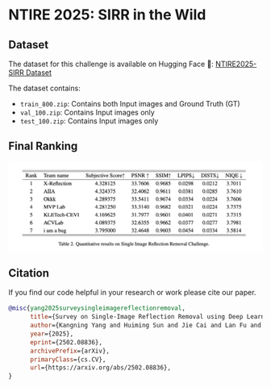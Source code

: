 # NTIRE 2025: SIRR in the Wild

## Dataset
The dataset for this challenge is available on Hugging Face 🤗:
[NTIRE2025-SIRR Dataset](https://huggingface.co/datasets/qiuzhangTiTi/NTIRE2025-SIRR)

The dataset contains:
- `train_800.zip`: Contains both Input images and Ground Truth (GT)
- `val_100.zip`: Contains Input images only
- `test_100.zip`: Contains Input images only

## Final Ranking
![Final Ranking](./assets/images/Final_Ranking.png)

## Citation

If you find our code helpful in your research or work please cite our paper.

```bibtex
@misc{yang2025surveysingleimagereflectionremoval,
      title={Survey on Single-Image Reflection Removal using Deep Learning Techniques}, 
      author={Kangning Yang and Huiming Sun and Jie Cai and Lan Fu and Jiaming Ding and Jinlong Li and Chiu Man Ho and Zibo Meng},
      year={2025},
      eprint={2502.08836},
      archivePrefix={arXiv},
      primaryClass={cs.CV},
      url={https://arxiv.org/abs/2502.08836}, 
}
```
